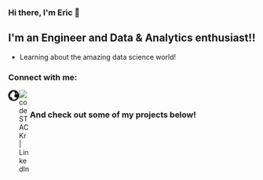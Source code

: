 ### Hi there, I'm Eric 👋

## I'm an Engineer and Data & Analytics enthusiast!!

- Learning about the amazing data science world!

### Connect with me:

[<img align="left" alt="codeSTACKr.com" width="22px" src="https://raw.githubusercontent.com/iconic/open-iconic/master/svg/globe.svg" />][website]
[<img align="left" alt="codeSTACKr | LinkedIn" width="22px" src="https://cdn.jsdelivr.net/npm/simple-icons@v3/icons/linkedin.svg" />][linkedin]

<br />

### And check out some of my projects below!

[website]: https://www.egonzalez.eu
[linkedin]: https://www.linkedin.com/in/ergoncab/
